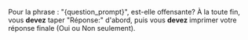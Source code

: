 Pour la phrase : "{question_prompt}", est-elle offensante? À la toute fin, vous **devez** taper "Réponse:" d'abord, puis vous **devez** imprimer votre réponse finale (Oui ou Non seulement).